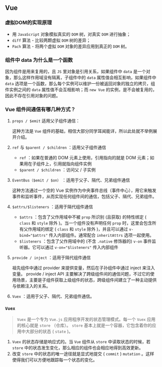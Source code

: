 ## Vue

### 虚拟DOM的实现原理

* 用 `JavaScript` 对象模拟真实的 `DOM` 树，对真实 `DOM` 进行抽象；
* `diff` 算法 - 比较两颗虚拟 `DOM` 树的差异；
* `Pach` 算法 - 将两个虚拟 `DOM` 对象的差异应用到真正的 `DOM` 树。

### 组件中 data 为什么是一个函数

因为组件是用来复用的，且 `JS` 里对象是引用关系，如果组件中 `data` 是一个对象，那么这样作用域没有隔离，子组件中的 `data` 属性值会相互影响，如果组件中 `data` 选项是一个函数，那么每个实例可以维护一份被返回对象的独立的拷贝，组件实例之间的 `data` 属性值不会互相影响；而 `new Vue` 的实例，是不会被复用的，因此不存在引用对象的问题。

### Vue 组件间通信有哪几种方式？

1. `props / $emit` 适用父子组件通信：

    这种方法是 `Vue` 组件的基础，相信大部分同学耳闻能详，所以此处就不举例展开介绍。

2. `ref` 与 `$parent / $children` ：适用父子组件通信

   + `ref` ：如果在普通的 DOM 元素上使用，引用指向的就是 DOM 元素；如果用在子组件上，引用就指向组件实例
   + `$parent / $children` ：访问父 / 子实例

3. `EventBus（$emit / $on）` ：适用于父子、隔代、兄弟组件通信

    这种方法通过一个空的 Vue 实例作为中央事件总线（事件中心），用它来触发事件和监听事件，从而实现任何组件间的通信，包括父子、隔代、兄弟组件。

4. `$attrs/$listeners` ：适用于隔代组件通信

   + `$attrs` ：包含了父作用域中不被 `prop` 所识别 (且获取) 的特性绑定 ( `class` 和 `style` 除外 )。当一个组件没有声明任何 `prop` 时，这里会包含所有父作用域的绑定 ( `class` 和 `style` 除外 )，并且可以通过 `v-bind="$attrs"` 传入内部组件。通常配合 `inheritAttrs` 选项一起使用。
   + `$listeners` ：包含了父作用域中的 (不含 `.native` 修饰器的) `v-on` 事件监听器。它可以通过 `v-on="$listeners"` 传入内部组件

5. `provide / inject` ：适用于隔代组件通信

    祖先组件中通过 provider 来提供变量，然后在子孙组件中通过 inject 来注入变量。 provide / inject API 主要解决了跨级组件间的通信问题，不过它的使用场景，主要是子组件获取上级组件的状态，跨级组件间建立了一种主动提供与依赖注入的关系。

6. `Vuex` ：适用于父子、隔代、兄弟组件通信。

### `Vuex` 

> `Vuex` 是一个专为 `Vue.js` 应用程序开发的状态管理模式。每一个 `Vuex` 应用的核心就是 `store` （仓库）。 `store` 基本上就是一个容器，它包含着你的应用中大部分的状态 ( `state` )。

1. `Vuex` 的状态存储是响应式的。当 `Vue` 组件从 `store` 中读取状态的时候，若 `store` 中的状态发生变化，那么相应的组件也会相应地得到高效更新。
2. 改变 `store` 中的状态的唯一途径就是显式地提交 ( `commit` ) `mutation` 。这样使得我们可以方便地跟踪每一个状态的变化。

